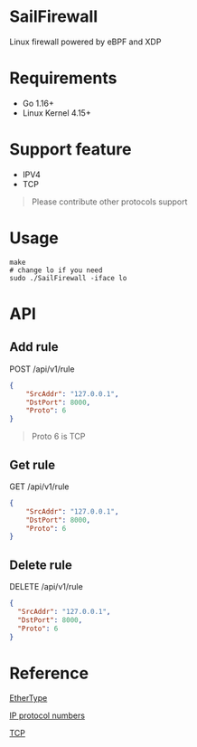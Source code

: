 # SailFirewall

Linux firewall powered by eBPF and XDP

# Requirements
* Go 1.16+
* Linux Kernel 4.15+

# Support feature

* IPV4
* TCP

> Please contribute other protocols support

# Usage

```shell
make
# change lo if you need
sudo ./SailFirewall -iface lo
```

# API

## Add rule

POST /api/v1/rule

```json
{
    "SrcAddr": "127.0.0.1",
    "DstPort": 8000,
    "Proto": 6
}
```

> Proto 6 is TCP

## Get rule

GET /api/v1/rule

```json
{
    "SrcAddr": "127.0.0.1",
    "DstPort": 8000,
    "Proto": 6
}
```

## Delete rule

DELETE /api/v1/rule

```json
{
  "SrcAddr": "127.0.0.1",
  "DstPort": 8000,
  "Proto": 6
}
```

# Reference

[EtherType](https://zh.wikipedia.org/wiki/%E4%BB%A5%E5%A4%AA%E7%B1%BB%E5%9E%8B)

[IP protocol numbers](https://zh.wikipedia.org/wiki/IP%E5%8D%8F%E8%AE%AE%E5%8F%B7%E5%88%97%E8%A1%A8)

[TCP](https://zh.wikipedia.org/wiki/%E4%BC%A0%E8%BE%93%E6%8E%A7%E5%88%B6%E5%8D%8F%E8%AE%AE)


